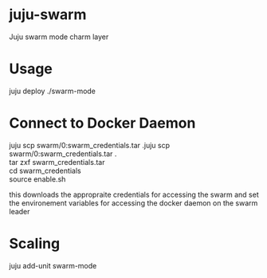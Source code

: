 # juju-swarm

Juju swarm mode charm layer 

# Usage

juju deploy ./swarm-mode

# Connect to Docker Daemon

juju scp swarm/0:swarm_credentials.tar .juju scp swarm/0:swarm_credentials.tar . <br />
tar zxf swarm_credentials.tar<br />
cd swarm_credentials<br />
source enable.sh<br />

this downloads the appropraite credentials for accessing the swarm and set the environement variables for accessing the docker daemon on the swarm leader

# Scaling

juju add-unit swarm-mode
